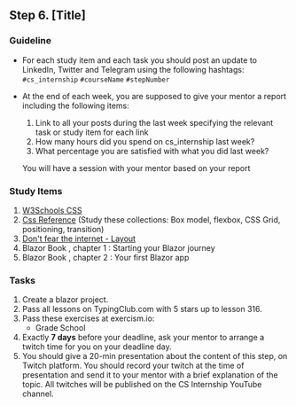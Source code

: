 ## Step 6. [Title]

### Guideline

- For each study item and each task you should post an update to LinkedIn, Twitter and Telegram using the following hashtags:
  `#cs_internship`
  `#courseName`
  `#stepNumber`

- At the end of each week, you are supposed to give your mentor a report including the following items:

  1. Link to all your posts during the last week specifying the relevant task or study item for each link
  2. How many hours did you spend on cs_internship last week?
  3. What percentage you are satisfied with what you did last week?

  You will have a session with your mentor based on your report

### Study Items <!-- omit in toc -->

1. [W3Schools CSS](https://www.w3schools.com/css/default.asp)
2. [Css Reference](https://cssreference.io/) (Study these collections: Box model, flexbox, CSS Grid, positioning, transition)
3. [Don't fear the internet - Layout](http://www.dontfeartheinternet.com/08-layout/)
4. Blazor Book , chapter 1 : Starting your Blazor journey
5. Blazor Book , chapter 2 : Your first Blazor app

### Tasks <!-- omit in toc -->

1. Create a blazor project.
2. Pass all lessons on TypingClub.com with 5 stars up to lesson 316.
3. Pass these exercises at exercism.io:
   - Grade School
4. Exactly **7 days** before your deadline, ask your mentor to arrange a twitch time for you on your deadline day.
5. You should give a 20-min presentation about the content of this step, on Twitch platform. You should record your twitch at the time of presentation and send it to your mentor with a brief explanation of the topic. All twitches will be published on the CS Internship YouTube channel.
